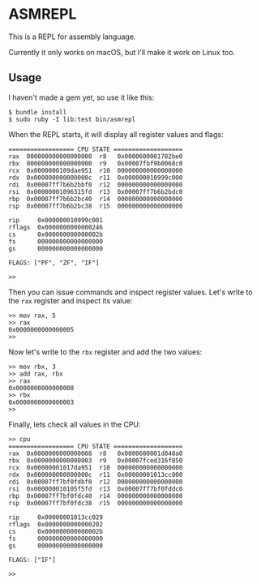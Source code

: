 # ASMREPL

This is a REPL for assembly language.

Currently it only works on macOS, but I'll make it work on Linux too.

## Usage

I haven't made a gem yet, so use it like this:

```
$ bundle install
$ sudo ruby -I lib:test bin/asmrepl
```

When the REPL starts, it will display all register values and flags:

```
================== CPU STATE ===================
rax  000000000000000000  r8   0x0000600001782be0
rbx  000000000000000000  r9   0x00007fbf9b0068c0
rcx  0x0000000109dae951  r10  000000000000000000
rdx  0x000000000000000c  r11  0x000000010999c000
rdi  0x00007ff7b6b2bbf0  r12  000000000000000000
rsi  0x00000001096315fd  r13  0x00007ff7b6b2bdc0
rbp  0x00007ff7b6b2bc40  r14  000000000000000000
rsp  0x00007ff7b6b2bc38  r15  000000000000000000

rip     0x000000010999c001
rflags  0x0000000000000246
cs      0x000000000000002b
fs      000000000000000000
gs      000000000000000000

FLAGS: ["PF", "ZF", "IF"]

>> 
```

Then you can issue commands and inspect register values.  Let's write to the
`rax` register and inspect its value:

```
>> mov rax, 5
>> rax
0x0000000000000005
>> 
```

Now let's write to the `rbx` register and add the two values:

```
>> mov rbx, 3
>> add rax, rbx
>> rax
0x0000000000000008
>> rbx
0x0000000000000003
>> 
```

Finally, lets check all values in the CPU:

```
>> cpu
================== CPU STATE ===================
rax  0x0000000000000008  r8   0x0000600001d848a0
rbx  0x0000000000000003  r9   0x00007fced316f850
rcx  0x00000001017da951  r10  000000000000000000
rdx  0x000000000000000c  r11  0x00000001013cc000
rdi  0x00007ff7bf0fdbf0  r12  000000000000000000
rsi  0x000000010105f5fd  r13  0x00007ff7bf0fddc0
rbp  0x00007ff7bf0fdc40  r14  000000000000000000
rsp  0x00007ff7bf0fdc38  r15  000000000000000000

rip     0x00000001013cc029
rflags  0x0000000000000202
cs      0x000000000000002b
fs      000000000000000000
gs      000000000000000000

FLAGS: ["IF"]

>> 
```
